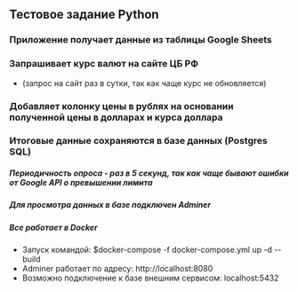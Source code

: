 ## Тестовое задание Python
### Приложение получает данные из таблицы Google Sheets
### Запрашивает курс валют на сайте ЦБ РФ 
- (запрос на сайт раз в сутки, так как чаще курс не обновляется)
### Добавляет колонку цены в рублях на основании полученной цены в долларах и курса доллара
### Итоговые данные сохраняются в базе данных (Postgres SQL)
##### Периодичность опроса - раз в 5 секунд, так как чаще бывают ошибки от Google API о превышении лимита
##### Для просмотра данных в базе подключен Adminer
##### Все работает в Docker
- Запуск командой: $docker-compose -f docker-compose.yml up -d --build
- Adminer работает по адресу: http://localhost:8080
- Возможно подключение к базе внешним сервисом: localhost:5432
